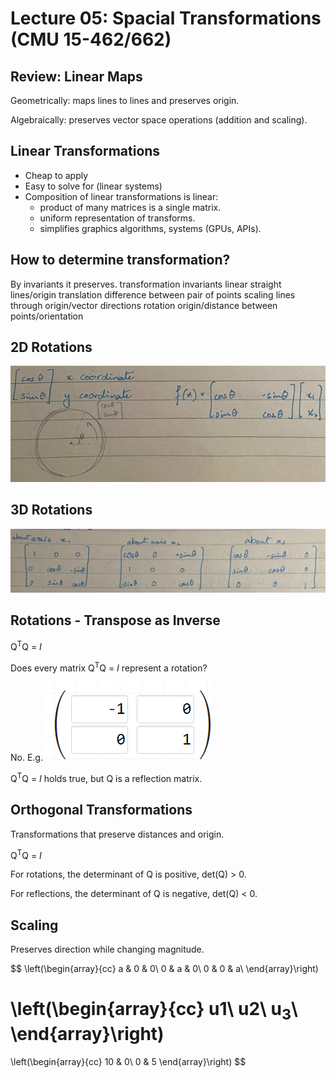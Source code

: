 # Lecture 05: Spacial Transformations (CMU 15-462/662)

## Review: Linear Maps
Geometrically: maps lines to lines and preserves origin.

Algebraically: preserves vector space operations (addition and scaling).

## Linear Transformations
- Cheap to apply
- Easy to solve for (linear systems)
- Composition of linear transformations is linear:
    - product of many matrices is a single matrix.
    - uniform representation of transforms.
    - simplifies graphics algorithms, systems (GPUs, APIs).

## How to determine transformation?
By invariants it preserves.
transformation  invariants
linear          straight lines/origin
translation     difference between pair of points
scaling         lines through origin/vector directions
rotation        origin/distance between points/orientation

## 2D Rotations
![alt text](image.png)

## 3D Rotations
![alt text](image-1.png)

## Rotations - Transpose as Inverse
Q<sup>T</sup>Q = *I*

Does every matrix Q<sup>T</sup>Q = *I* represent a rotation?

No. E.g. ![alt text](image-3.png)

Q<sup>T</sup>Q = *I* holds true, but Q is a reflection matrix.

## Orthogonal Transformations
Transformations that preserve distances and origin.

Q<sup>T</sup>Q = *I*

For rotations, the determinant of Q is positive, det(Q) > 0.

For reflections, the determinant of Q is negative, det(Q) < 0.

## Scaling
Preserves direction while changing magnitude.

$$
\left(\begin{array}{cc} 
a & 0 & 0\\
0 & a & 0\\
0 & 0 & a\\
\end{array}\right)

\left(\begin{array}{cc} 
u1\\
u2\\
u<sub>3</sub>\\
\end{array}\right)
=
\left(\begin{array}{cc} 
10 & 0\\ 
0 & 5
\end{array}\right)
$$ 